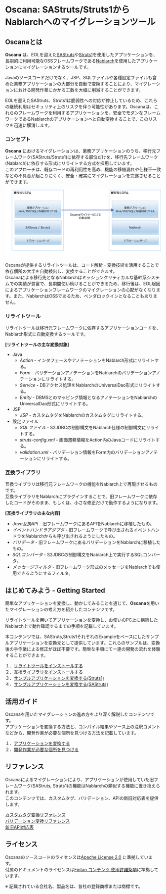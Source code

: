 # Oscana: SAStruts/Struts1からNablarchへのマイグレーションツール

## Oscanaとは

**Oscana** は、EOLを迎えた[SAStruts](http://sastruts.seasar.org/)や[Struts1](https://struts.apache.org/struts1eol-announcement.html)を使用したアプリケーションを、長期的に利用可能なOSSフレームワークである[Nablarch](http://nablarch.github.io/)を使用したアプリケーションにマイグレーションするツールです。<br>

Javaのソースコードだけでなく、JSP、SQLファイルや各種設定ファイルも含めた業務アプリケーションの大部分を自動で変換することにより、マイグレーションにおける開発作業にかかる工数を大幅に削減することができます。<br>

EOLを迎えたSAStruts、Struts1は脆弱性への対応が停止しているため、これらの継続利用はセキュリティ上のリスクを伴う可能性があります。Oscanaは、これらのフレームワークを利用するアプリケーションを、安全でモダンなフレームワークであるNablarchのアプリケーションへと自動変換することで、このリスクを迅速に解消します。<br>

### コンセプト<br>

**Oscana** におけるマイグレーションは、業務アプリケーションのうち、移行元フレームワーク(SAStruts/Struts1)に依存する部位だけを、移行先フレームワーク(Nablarch)に依存する形式にリライトする方式を採用しています。<br>
このアプローチは、既存コードの再利用性を高め、機能の移植漏れや仕様不一致などの不具合が起こりにくく、安全・確実にマイグレーションを完遂させることができます。

<img src="doc/image/oscana_gaiyou.png" width ="800" >

Oscanaが提供するリライトツールは、コード解析・変換技術を活用することで依存個所の大半を自動検出し、変換することができます。<br>
Oscanaによる移行先となるNablarchはミッションクリティカルな基幹系システムでの実績が豊富で、長期間使い続けることができるため、移行後は、EOL起因によるアプリケーションフレームワークのマイグレーションの心配がなくなります。また、NablarchはOSSであるため、ベンダロックインとなることもありません。<br>


### リライトツール

リライトツールは移行元フレームワークに依存するアプリケーションコードを、Nablarch形式に自動変換するツールです。<br>

**[リライトツールの主な変換対象]**
  * Java
    * *Action* - インタフェースやアノテーションをNablarch形式にリライトする。
    * *Form* - バリデーションアノテーションをNablarchのバリデーションアノテーションにリライトする。
    * *Service* - DBアクセス処理をNablarchのUniversalDao形式にリライトする。
    * *Entity* - DBMSとのマッピング情報となるアノテーションをNablarchのUniversalDao形式にリライトする。
  * JSP
    * *JSP* - カスタムタグをNablarchのカスタムタグにリライトする。
  * 設定ファイル
    * *SQLファイル* - S2JDBCの制御構文をNablarch仕様の制御構文にリライトする。
    * *struts-config.xml* - 画面遷移情報をAction内のJavaコードにリライトする。
    * *validation.xml* - バリデーション情報をForm内のバリデーションアノテーションにリライトする。


### 互換ライブラリ

互換ライブラリは移行元フレームワークの機能をNablarch上で再現させるものです。<br>
互換ライブラリをNablarchにプラグインすることで、旧フレームワークに依存したコードがそのまま、もしくは、小さな修正だけで動作するようになります。<br>

**[互換ライブラリの主な内容]**
  * *Java互換API* - 旧フレームワークにあるAPIをNablarchに移植したもの。
  * *イベントハンドラアダプタ* - 旧フレームワークで呼び出されるイベントハンドラをNablarchからも呼び出されるようにしたもの。
  * *バリデータ* - 旧フレームワークにあるバリデーションをNablarchに移植したもの。
  * *SQLコンバータ* - S2JDBCの制御構文をNablarch上で実行するSQLコンバータ。
  * *メッセージフィルタ* - 旧フレームワーク形式のメッセージをNablarchでも使用できるようにするフィルタ。




## はじめてみよう - Getting Started

簡単なアプリケーションを変換し、動かしてみることを通じて、**Oscana**を用いたマイグレーションの考え方を紹介したコンテンツです。<br>

リライトツールを用いてアプリケーションを変換し、お使いのPC上に構築したNablarch上で動作確認するまでの手順を記載しています。<br>

本コンテンツでは、SAStruts,Struts1それぞれのExampleをベースにしたサンプルアプリケーションを変換元として提供しています。これらのサンプルは、変換後の手作業による修正がほぼ不要です。簡単な手順にて一連の開発の流れを体験することができます。

１．[リライトツールをインストールする](https://github.com/oscana/oscana-s2n/blob/main/doc/getting_started/tool_install.md)<br>
２．[互換ライブラリをインストールする](https://github.com/oscana/oscana-s2n/blob/main/doc/getting_started/runtime_install.md)<br>
３．[サンプルアプリケーションを変換する(Struts1)](https://github.com/oscana/oscana-s2n/blob/main/doc/getting_started/sample_change_struts.md)<br>
４．[サンプルアプリケーションを変換する(SAStruts)](https://github.com/oscana/oscana-s2n/blob/main/doc/getting_started/sample_change_sastruts.md)<br>

## 活用ガイド

Oscanaを用いたマイグレーションの進め方をより深く解説したコンテンツです。<br>アプリケーションを変換する方法と、コンパイル結果やソース上の注釈コメントなどから、開発作業が必要な個所を見つける方法を記載しています。

１．[アプリケーションを変換する](https://github.com/oscana/oscana-s2n/blob/main/doc/rebuild_guide/users_guide.md)<br>
２．[開発作業が必要な個所を見つける](https://github.com/oscana/oscana-s2n/blob/main/doc/rebuild_guide/rebuild_guide.md)

## リファレンス

Oscanaによるマイグレーションにより、アプリケーションが使用していた旧フレームワーク(SAStruts, Struts1)の機能はNablarchの類似する機能に置き換えられます。<br>
このコンテンツでは、カスタムタグ、バリデーション、APIの新旧対応表を提供します。

[カスタムタグ変換リファレンス](https://github.com/oscana/oscana-s2n/blob/main/doc/reference/customtag_conversion_reference.pdf)<br>
[バリデーション変換リファレンス](https://github.com/oscana/oscana-s2n/blob/main/doc/reference/validation_conversion_reference.pdf)<br>
[新旧API対応表](https://github.com/oscana/oscana-s2n/blob/main/doc/reference/api_reference.pdf)<br>

## ライセンス

Oscanaのソースコードのライセンスは[Apache License 2.0](https://fintan.jp/wp-content/uploads/2018/06/LICENSE.txt) に準拠しています。<br>
付属のドキュメントのライセンスは[Fintan コンテンツ 使用許諾条項](https://fintan.jp/wp-content/uploads/2020/11/172fbd84c9f1ab241e8771b3f2830405.pdf)に準拠しています。

※ 記載されている会社名、製品名は、各社の登録商標または商標です。